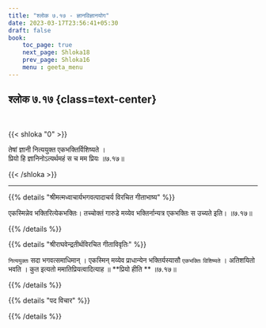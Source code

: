 ```yaml
---
title: "श्लोक ७.१७ - ज्ञानविज्ञानयोग"
date: 2023-03-17T23:56:41+05:30
draft: false
book:
    toc_page: true
    next_page: Shloka18
    prev_page: Shloka16
    menu : geeta_menu
---
```




## श्लोक ७.१७ {class=text-center}

<br/>

{{< shloka  "0"  >}}

तेषां ज्ञानी नित्ययुक्त एकभक्तिर्विशिष्यते ।  
प्रियो हि ज्ञानिनोऽत्यर्थमहं स च मम प्रियः ॥७.१७॥

{{< /shloka >}}

---


{{% details "श्रीमत्मध्वाचार्यभगवत्पादाचर्य विरचित  गीताभाष्य" %}}

एकस्मिन्नेव भक्तिरित्येकभक्तिः। 
तच्चोक्तं गारुडे मय्येव भक्तिर्नान्यत्र एकभक्तिः स उच्यते इति। ॥७.१७॥

{{% /details %}}



{{% details "श्रीराघवेन्द्रतीर्थविरचित गीताविवृतिः" %}}

`नित्ययुक्तः` सदा भगवत्समाधिमान्‌ । एकस्मिन्‌ मय्येव प्राधान्येन
भक्तिर्यस्यासौ `एकभक्तिः` `विशिष्यते` । अतिशयितो भवति । कुत इत्यतो
ममातिप्रियत्वादित्याह ॥ **प्रियो हीति ** ॥७.१७॥

{{% /details %}}



{{% details "पद विचार" %}}


{{% /details %}}
